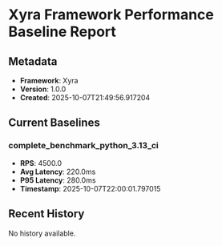 # Xyra Framework Performance Baseline Report

## Metadata
- **Framework**: Xyra
- **Version**: 1.0.0
- **Created**: 2025-10-07T21:49:56.917204

## Current Baselines
### complete_benchmark_python_3.13_ci
- **RPS**: 4500.0
- **Avg Latency**: 220.0ms
- **P95 Latency**: 280.0ms
- **Timestamp**: 2025-10-07T22:00:01.797015

## Recent History
No history available.
